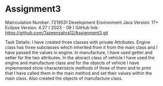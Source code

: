# Assignment3
Matriculation Number: 7219531
Development Environment
Java Version: 17+
Eclipse Version: 4.27 ( 2023 - 09 )
GitHub link: https://github.com/Tazeenzahra12/Assignment3.git

Task Details:
I have created three classes with private Attributes. Engine class has three subclasses which inherited from it from the main class and I have passed the values in engine. In manufacture, I have used getter and setter for the two attributes. In the absract class of vehicle I have used the engine and manufacture class and for the objects of vehicle I have implemented show characteristcis methods of three of them and to print that I have called them in the main method and set their values within the main class. Also created the objects of manufacture class.
